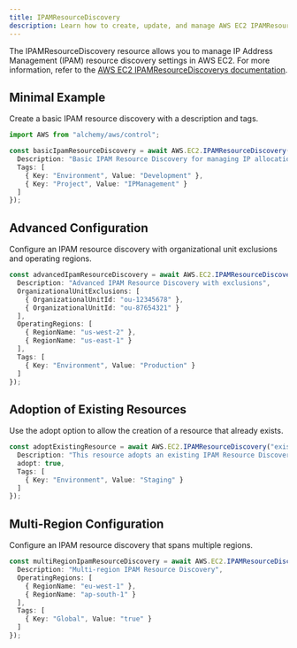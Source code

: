 ```yaml
---
title: IPAMResourceDiscovery
description: Learn how to create, update, and manage AWS EC2 IPAMResourceDiscoverys using Alchemy Cloud Control.
---
```


The IPAMResourceDiscovery resource allows you to manage IP Address Management (IPAM) resource discovery settings in AWS EC2. For more information, refer to the [AWS EC2 IPAMResourceDiscoverys documentation](https://docs.aws.amazon.com/ec2/latest/userguide/).

## Minimal Example

Create a basic IPAM resource discovery with a description and tags.

```ts
import AWS from "alchemy/aws/control";

const basicIpamResourceDiscovery = await AWS.EC2.IPAMResourceDiscovery("basicIpamDiscovery", {
  Description: "Basic IPAM Resource Discovery for managing IP allocations",
  Tags: [
    { Key: "Environment", Value: "Development" },
    { Key: "Project", Value: "IPManagement" }
  ]
});
```

## Advanced Configuration

Configure an IPAM resource discovery with organizational unit exclusions and operating regions.

```ts
const advancedIpamResourceDiscovery = await AWS.EC2.IPAMResourceDiscovery("advancedIpamDiscovery", {
  Description: "Advanced IPAM Resource Discovery with exclusions",
  OrganizationalUnitExclusions: [
    { OrganizationalUnitId: "ou-12345678" },
    { OrganizationalUnitId: "ou-87654321" }
  ],
  OperatingRegions: [
    { RegionName: "us-west-2" },
    { RegionName: "us-east-1" }
  ],
  Tags: [
    { Key: "Environment", Value: "Production" }
  ]
});
```

## Adoption of Existing Resources

Use the adopt option to allow the creation of a resource that already exists.

```ts
const adoptExistingResource = await AWS.EC2.IPAMResourceDiscovery("existingIpamDiscovery", {
  Description: "This resource adopts an existing IPAM Resource Discovery",
  adopt: true,
  Tags: [
    { Key: "Environment", Value: "Staging" }
  ]
});
```

## Multi-Region Configuration

Configure an IPAM resource discovery that spans multiple regions.

```ts
const multiRegionIpamResourceDiscovery = await AWS.EC2.IPAMResourceDiscovery("multiRegionIpamDiscovery", {
  Description: "Multi-region IPAM Resource Discovery",
  OperatingRegions: [
    { RegionName: "eu-west-1" },
    { RegionName: "ap-south-1" }
  ],
  Tags: [
    { Key: "Global", Value: "true" }
  ]
});
```